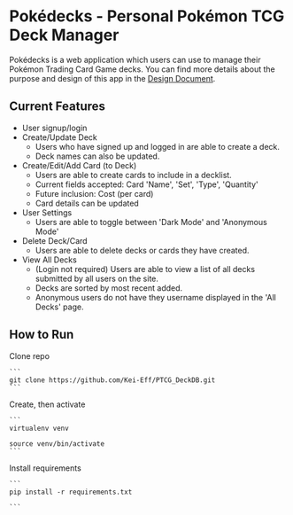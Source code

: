 # Pok&eacute;decks - Personal Pok&eacute;mon TCG Deck Manager

Pok&eacute;decks is a web application which users can use to manage their Pok&eacute;mon Trading Card Game decks. You can find more details about the purpose and design of this app in the [Design Document](/docs/T3A3_Design_Document.md).

## Current Features

* User signup/login
* Create/Update Deck
    - Users who have signed up and logged in are able to create a deck.
    - Deck names can also be updated.
* Create/Edit/Add Card (to Deck)
    - Users are able to create cards to include in a decklist.
    - Current fields accepted: Card 'Name', 'Set', 'Type', 'Quantity'
    - Future inclusion: Cost (per card)
    - Card details can be updated
* User Settings
    - Users are able to toggle between 'Dark Mode' and 'Anonymous Mode'
* Delete Deck/Card
    - Users are able to delete decks or cards they have created.
* View All Decks
    - (Login not required) Users are able to view a list of all decks submitted by all users on the site.
    - Decks are sorted by most recent added.
    - Anonymous users do not have they username displayed in the 'All Decks' page.


## How to Run

Clone repo

    ```
    git clone https://github.com/Kei-Eff/PTCG_DeckDB.git
    ```

Create, then activate

    ```
    virtualenv venv

    source venv/bin/activate
    ```
Install requirements

    ```
    pip install -r requirements.txt

    ```

